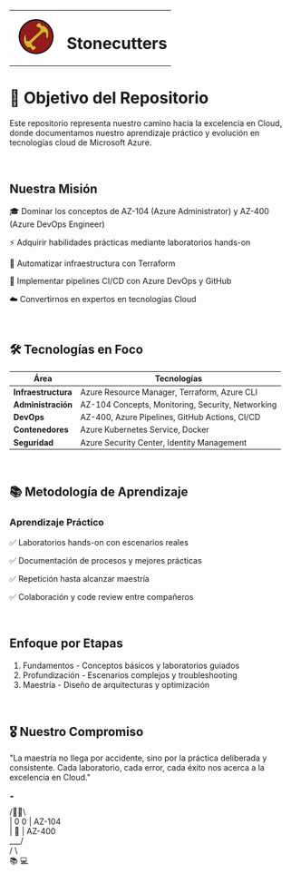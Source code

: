 <table>
  <tr >
    <td align="left">
      <img src="./Images/LogoMagios.jpg" alt="Logo" width="80">
    </td>
    <td>
      <h1>Stonecutters</h1>
    </td>
  </tr>
</table>


# 🎯 Objetivo del Repositorio
Este repositorio representa nuestro camino hacia la excelencia en Cloud, donde documentamos nuestro aprendizaje práctico y evolución en tecnologías cloud de Microsoft Azure.

<br>

## Nuestra Misión
🎓 Dominar los conceptos de AZ-104 (Azure Administrator) y AZ-400 (Azure DevOps Engineer)

⚡ Adquirir habilidades prácticas mediante laboratorios hands-on

🔧 Automatizar infraestructura con Terraform

🔄 Implementar pipelines CI/CD con Azure DevOps y GitHub

☁️ Convertirnos en expertos en tecnologías Cloud

<br>


## 🛠️ Tecnologías en Foco
| Área | Tecnologías |
|------|-------------|
| **Infraestructura** | Azure Resource Manager, Terraform, Azure CLI |
| **Administración** | AZ-104 Concepts, Monitoring, Security, Networking |
| **DevOps** | AZ-400, Azure Pipelines, GitHub Actions, CI/CD |
| **Contenedores** | Azure Kubernetes Service, Docker |
| **Seguridad** | Azure Security Center, Identity Management |
<br>


## 📚 Metodología de Aprendizaje
### Aprendizaje Práctico

✅ Laboratorios hands-on con escenarios reales

✅ Documentación de procesos y mejores prácticas

✅ Repetición hasta alcanzar maestría

✅ Colaboración y code review entre compañeros

<br>


## Enfoque por Etapas
1. Fundamentos - Conceptos básicos y laboratorios guiados
2. Profundización - Escenarios complejos y troubleshooting
3. Maestría - Diseño de arquitecturas y optimización
<br>


## 🎖️ Nuestro Compromiso
"La maestría no llega por accidente, sino por la práctica deliberada y consistente. Cada laboratorio, cada error, cada éxito nos acerca a la excelencia en Cloud."

    ☁️  
   /🏃‍♂️\  
  | 0  0 |  AZ-104  
  |  👅  |  AZ-400  
   \___/  
   /   \  
📚     💻  